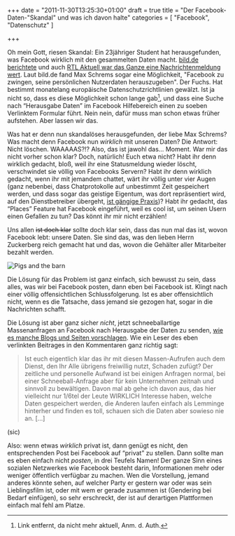 +++
date = "2011-11-30T13:25:30+01:00"
draft = true
title = "Der Facebook-Daten-\"Skandal\" und was ich davon halte"
categories = [ "Facebook", "Datenschutz" ]

+++

Oh mein Gott, riesen Skandal: Ein 23jähriger Student hat herausgefunden, was Facebook wirklich mit den gesammelten Daten macht. [bild.de berichtete](http://www.bild.de/digital/internet/facebook/student-deckt-auf-was-wirklich-mit-den-daten-passiert-20203562.bild.html) und auch [RTL Aktuell war das Ganze eine Nachrichtenmeldung wert](http://www.rtl.de/cms/news/rtl-aktuell/wie-holt-man-sich-seine-facebook-daten-1a93d-51ca-76-881716.html). Laut bild.de fand Max Schrems sogar eine Möglichkeit, "Facebook zu zwingen, seine persönlichen Nutzerdaten herauszugeben". Der Fuchs. Hat bestimmt monatelang europäische Datenschutzrichtlinien gewälzt. Ist ja nicht so, dass es diese Möglichkeit schon lange gab[^linkentfernt], und dass eine Suche nach “Herausgabe Daten” im Facebook Hilfebereich einen zu soeben Verlinktem Formular führt. Nein nein, dafür muss man schon etwas früher aufstehen. Aber lassen wir das.

<!--more-->

Was hat er denn nun skandalöses herausgefunden, der liebe Max Schrems? Was macht denn Facebook nun *wirklich* mit unseren Daten? Die Antwort: Nicht löschen. WAAAAAS?!? Also, das ist jawohl das… Moment. War mir das nicht vorher schon klar? Doch, natürlich! Euch etwa nicht? Habt ihr denn wirklich gedacht, bloß, weil ihr eine Statusmeldung wieder löscht, verschwindet sie völlig von Facebooks Servern? Habt ihr denn wirklich gedacht, wenn ihr mit jemandem chattet, wärt ihr völlig unter vier Augen (ganz nebenbei, dass Chatprotokolle auf unbestimmt Zeit gespeichert werden, und dass sogar das geistige Eigentum, was dort repräsentiert wird, auf den Dienstbetreiber übergeht, [ist gängige Praxis](http://www.mynethome.de/2005/03/20/nutzer-haben-keine-rechte/?postid=176))? Habt ihr gedacht, das “Places” Feature hat Facebook eingeführt, weil es cool ist, um seinen Usern einen Gefallen zu tun? Das könnt ihr mir nicht erzählen!

Uns allen ~~ist doch klar~~ sollte doch klar sein, dass das nun mal das ist, wovon Facebook lebt: unsere Daten. Sie sind das, was den lieben Herrn Zuckerberg reich gemacht hat und das, wovon die Gehälter aller Mitarbeiter bezahlt werden.

![Pigs and the barn](/images/pigsandthebarn.jpg)

Die Lösung für das Problem ist ganz einfach, sich bewusst zu sein, dass alles, was wir bei Facebook posten, dann eben bei Facebook ist. Klingt nach einer völlig offensichtlichen Schlussfolgerung. Ist es aber offensichtlich nicht, wenn es die Tatsache, dass jemand sie gezogen hat, sogar in die Nachrichten schafft.

Die Lösung ist aber ganz sicher *nicht*, jetzt schneeballartige Massenanfragen an Facebook nach Herausgabe der Daten zu senden, [wie es manche Blogs und Seiten vorschlagen](http://www.mimikama.at/facebook-tipps-und-tricks/verlange-deine-daten-von-facebook/). Wie ein Leser des eben verlinkten Beitrages in den Kommentaren ganz richtig sagt:

>Ist euch eigentlich klar das ihr mit diesen Massen-Aufrufen auch dem Dienst, den Ihr Alle übrigens freiwillig nutzt, Schaden zufügt? Der zeitliche und personelle Aufwand ist bei einigen Anfragen normal, bei einer Schneeball-Anfrage aber für kein Unternehmen zeitnah und sinnvoll zu bewältigen. Davon mal ab gehe ich davon aus, das hier vielleicht nur 1/6tel der Leute WIRKLICH Interesse haben, welche Daten gespeichert werden, die Anderen laufen einfach als Lemminge hinterher und finden es toll, schauen sich die Daten aber sowieso nie an. […]

(sic)

Also: wenn etwas *wirklich* privat ist, dann genügt es nicht, den entsprechenden Post bei Facebook auf “privat” zu stellen. Dann sollte man es eben einfach nicht *posten*, in drei Teufels Namen! Der ganze Sinn eines sozialen Netzwerkes wie Facebook besteht darin, Informationen mehr oder weniger öffentlich verfügbar zu machen. Wen die Vorstellung, jemand anderes könnte sehen, auf welcher Party er gestern war oder was sein Lieblingsfilm ist, oder mit wem er gerade zusammen ist (Gendering bei Bedarf einfügen), so sehr erschreckt, der ist auf derartigen Plattformen einfach mal fehl am Platze.

[^linkentfernt]: Link entfernt, da nicht mehr aktuell, Anm. d. Auth.
